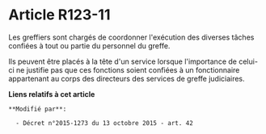 # Article R123-11

Les greffiers sont chargés de coordonner l'exécution des diverses tâches confiées à tout ou partie du personnel du greffe. 

Ils peuvent être placés à la tête d'un service lorsque l'importance de celui-ci ne justifie pas que ces fonctions soient
confiées à un fonctionnaire appartenant au corps des  directeurs des services de greffe judiciaires.

**Liens relatifs à cet article**

	**Modifié par**:

	  - Décret n°2015-1273 du 13 octobre 2015 - art. 42
